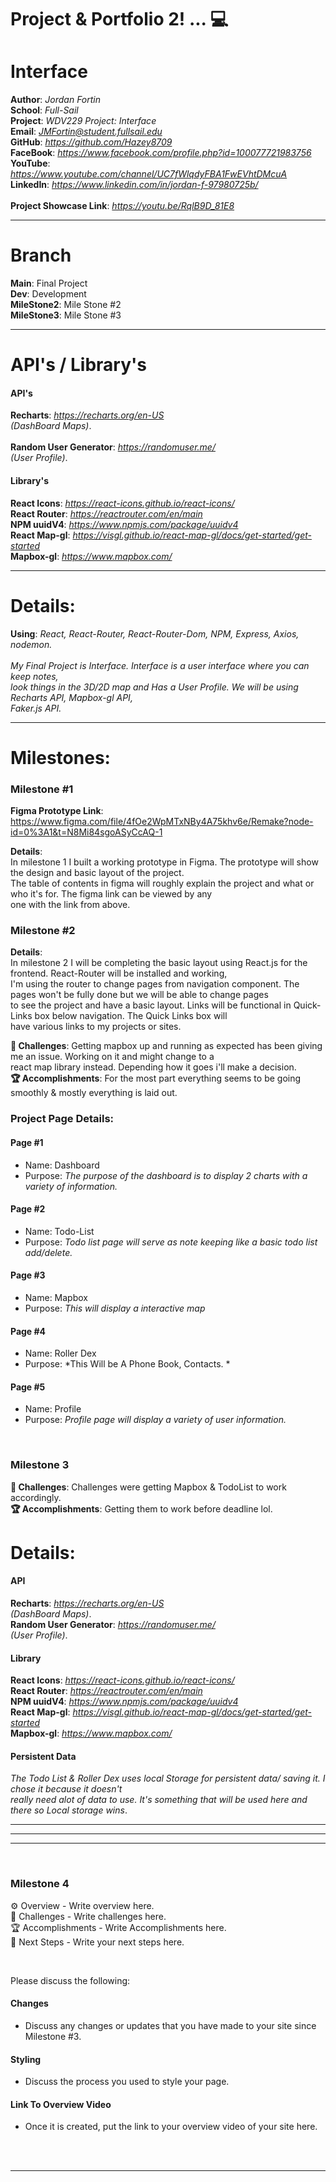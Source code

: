 

# Project & Portfolio 2! ... 💻
# Interface





**Author**: *Jordan Fortin*  <br>
**School**: *Full-Sail* <br>
**Project**: *WDV229 Project: Interface* <br>
**Email**: *JMFortin@student.fullsail.edu* <br>
**GitHub**: *https://github.com/Hazey8709* <br>
**FaceBook**: *https://www.facebook.com/profile.php?id=100077721983756* <br>
**YouTube**: *https://www.youtube.com/channel/UC7fWlqdyFBA1FwEVhtDMcuA* <br>
**LinkedIn**: *https://www.linkedin.com/in/jordan-f-97980725b/* <br>
<br>
**Project Showcase Link**:  *https://youtu.be/RqlB9D_81E8* <br>

<hr>

# Branch

**Main**: Final Project <br>
**Dev**: Development<br>
**MileStone2**: Mile Stone #2 <br>
**MileStone3**: Mile Stone #3 <br>

<hr>

# API's / Library's

#### API's    
**Recharts**: *https://recharts.org/en-US* <br>
*(DashBoard Maps)*. <br>
<br>
**Random User Generator**: *https://randomuser.me/* <br>
*(User Profile)*. <br>  

#### Library's
**React Icons**: *https://react-icons.github.io/react-icons/* <br>
**React Router**: *https://reactrouter.com/en/main* <br>
**NPM uuidV4**: *https://www.npmjs.com/package/uuidv4* <br>
**React Map-gl**: *https://visgl.github.io/react-map-gl/docs/get-started/get-started* <br>
**Mapbox-gl**: *https://www.mapbox.com/* <br>

<hr>

# Details:

**Using**: *React, React-Router, React-Router-Dom, NPM, Express, Axios, nodemon.*   <br>
<br>
*My Final Project is Interface. Interface is a user interface where you can keep notes,  <br>
look things in the 3D/2D map and Has a User Profile. We will be using Recharts API, Mapbox-gl API, <br>
Faker.js API.*


<hr>

# Milestones:



### Milestone #1

**Figma Prototype Link**: https://www.figma.com/file/4fOe2WpMTxNBy4A75khv6e/Remake?node-id=0%3A1&t=N8Mi84sgoASyCcAQ-1

**Details**: <br>
In milestone 1 I built a working prototype in Figma. The prototype will show the design and basic layout of the project. <br>
The table of contents in figma will roughly explain the project and what or who it's for. The figma link can be viewed by any <br>
one with the link from above. <br>



### Milestone #2

**Details**: <br>
In milestone 2 I will be completing the basic layout using React.js for the frontend. React-Router will be installed and working, <br>
I'm using the router to change pages from navigation component. The pages won't be fully done but we will be able to change pages <br>
to see the project and have a basic layout. Links will be functional in Quick-Links box below navigation. The Quick Links box will <br>
have various links to my projects or sites. <br>


**🌵 Challenges**: Getting mapbox up and running as expected has been giving me an issue. Working on it and might change to a  <br>
react map library instead. Depending how it goes i'll make a decision. <br>
**🏆 Accomplishments**: For the most part everything seems to be going smoothly & mostly everything is laid out. <br>


### Project Page Details: <br>  
#### Page #1   
- Name:  Dashboard
- Purpose: *The purpose of the dashboard is to display 2 charts with a variety of information.*

#### Page #2   
- Name:  Todo-List
- Purpose:  *Todo list page will serve as note keeping like a basic todo list add/delete.*

#### Page #3   
- Name:  Mapbox
- Purpose:   *This will display a interactive map*

#### Page #4   
- Name:  Roller Dex
- Purpose:   *This Will be A Phone Book, Contacts. *

#### Page #5   
- Name:  Profile
- Purpose:   *Profile page will display a variety of user information.*


<br>

### Milestone 3

**🌵 Challenges**: Challenges were getting Mapbox & TodoList to work accordingly. <br>
**🏆 Accomplishments**:  Getting them to work before deadline lol. <br>



# Details:
#### API    
**Recharts**: *https://recharts.org/en-US* <br>
*(DashBoard Maps)*. <br>
**Random User Generator**: *https://randomuser.me/* <br>
*(User Profile)*. <br>  

#### Library
**React Icons**: *https://react-icons.github.io/react-icons/* <br>
**React Router**: *https://reactrouter.com/en/main* <br>
**NPM uuidV4**: *https://www.npmjs.com/package/uuidv4* <br>
**React Map-gl**: *https://visgl.github.io/react-map-gl/docs/get-started/get-started* <br>
**Mapbox-gl**: *https://www.mapbox.com/* <br>
   

#### Persistent Data    
*The Todo List & Roller Dex uses local Storage for persistent data/ saving it. I chose it because it doesn't <br>
really need alot of data to use. It's something that will be used here and there so Local storage wins*. <br>





-----------------------------------------------------------------------------------------------------
<hr>
<hr>
<br>

### Milestone 4
⚙️ Overview - Write overview here.
<br>
🌵 Challenges - Write challenges here.
<br>
🏆 Accomplishments - Write Accomplishments here.
<br>
🔮 Next Steps - Write your next steps here.

<br>

Please discuss the following:  
#### Changes
- Discuss any changes or updates that you have made to your site since Milestone #3.

#### Styling
- Discuss the process you used to style your page.

#### Link To Overview Video
- Once it is created, put the link to your overview video of your site here.

<br>
<br>
<hr/>















